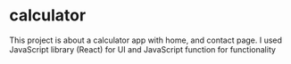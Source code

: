 # calculator
This project is about a calculator app with home, and contact page. I used JavaScript library (React) for UI and JavaScript function for functionality 
